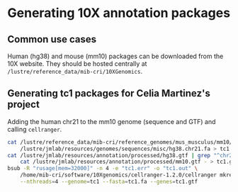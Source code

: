 # Generating 10X annotation packages

## Common use cases

Human (hg38) and mouse (mm10) packages can be downloaded from the 10X website.
They should be hosted centrally at `/lustre/reference_data/mib-cri/10XGenomics`.

## Generating tc1 packages for Celia Martinez's project

Adding the human chr21 to the mm10 genome (sequence and GTF) and calling `cellranger`.

```sh
cat /lustre/reference_data/mib-cri/reference_genomes/mus_musculus/mm10/fasta/mmu.mm10.fa \
    /lustre/jmlab/resources/genomes/sequences/misc/hg38.chr21.fa > tc1.fa
cat /lustre/jmlab/resources/annotation/processed/hg38.gtf | grep "^chr21" | \
    cat /lustre/jmlab/resources/annotation/processed/mm10.gtf - > tc1.gtf
bsub -R "rusage[mem=32000]" -n 4 -e "tc1.err" -o "tc1.out" \
    /home/mib-cri/software/10Xgenomics/cellranger-1.2.0/cellranger mkref \
    --nthreads=4 --genome=tc1 --fasta=tc1.fa --genes=tc1.gtf 
```

